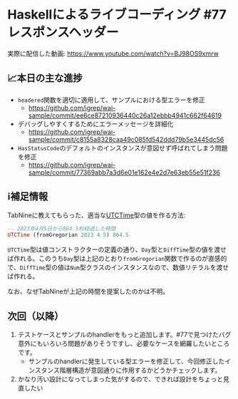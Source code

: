 # Haskellによるライブコーディング #77 レスポンスヘッダー

実際に配信した動画: <https://www.youtube.com/watch?v=BJ98OS9xmrw>

## 📈本日の主な進捗

- `headered`関数を適切に適用して、サンプルにおける型エラーを修正
    - <https://github.com/igrep/wai-sample/commit/ee6ce87210936440c26a12ebbb4941c662f64619>
- デバッグしやすくするためにエラーメッセージを詳細化
    - <https://github.com/igrep/wai-sample/commit/c8155a8328caa49c085fd542ddd79b5e3445dc56>
- `HasStatusCode`のデフォルトのインスタンスが意図せず呼ばれてしまう問題を修正
    - <https://github.com/igrep/wai-sample/commit/77369abb7a3d6e01e162e4e2d7e63eb55e51f236>

## ℹ️補足情報

TabNineに教えてもらった、適当な[UTCTime](https://hackage.haskell.org/package/time-1.12.2/docs/Data-Time-Clock.html#t:UTCTime)型の値を作る方法:

```haskell
-- 2023年4月5日から864.5秒経過した時間
UTCTime (fromGregorian 2023 4 5) 864.5
```

`UTCTime`型は値コンストラクターの定義の通り、`Day`型と`DiffTime`型の値を渡せば作れる。このうち`Day`型は上記のとおり`fromGregorian`関数で作るのが直感的で、`DiffTime`型の値は`Num`型クラスのインスタンスなので、数値リテラルを渡せば作れる。

なお、なぜTabNineが上記の時間を提案したのかは不明。

## 次回（以降）

1. テストケースとサンプルのhandlerをもっと追加します。#77で見つけたバグ意外にもいろいろ問題がありそうですし、必要なケースを網羅したいところです。
    - サンプルのhandlerに発生している型エラーを修正して、今回修正したインスタンス階層構造が意図通りに作用するかどうかチェックします。
1. かなり汚い設計になってしまった気がするので、できれば設計をちょっと見直したい
